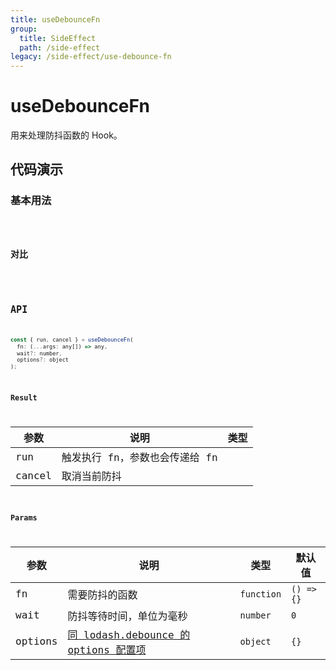 ```yaml
---
title: useDebounceFn
group:
  title: SideEffect
  path: /side-effect
legacy: /side-effect/use-debounce-fn
---
```


# useDebounceFn

用来处理防抖函数的 Hook。

## 代码演示

### 基本用法

<code src="./demos/Demo1.tsx" />

### 对比

<code src="./demos/Demo2.tsx" />

## API

```javascript
const { run, cancel } = useDebounceFn(
  fn: (...args: any[]) => any,
  wait?: number,
  options?: object
);
```

### Result

| 参数   | 说明                           | 类型 |
| ------ | ------------------------------ | ---- |
| run    | 触发执行 fn，参数也会传递给 fn |
| cancel | 取消当前防抖                   |

### Params

| 参数    | 说明                                                                                                     | 类型       | 默认值     |
| ------- | -------------------------------------------------------------------------------------------------------- | ---------- | ---------- |
| fn      | 需要防抖的函数                                                                                           | `function` | `() => {}` |
| wait    | 防抖等待时间，单位为毫秒                                                                                 | `number`   | `0`        |
| options | [同 lodash.debounce 的 options 配置项](https://www.lodashjs.com/docs/latest#_debouncefunc-wait0-options) | `object`   | `{}`       |
